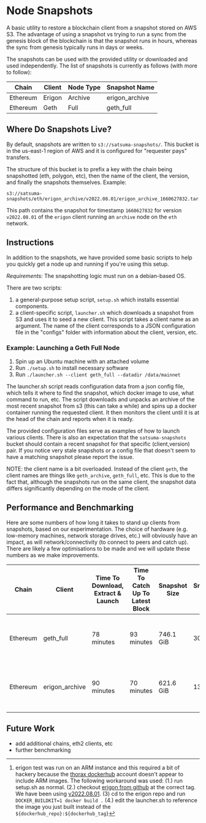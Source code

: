 # Node Snapshots

A basic utility to restore a blockchain client from a snapshot stored on AWS S3. The advantage of using a snapshot vs trying to run a sync from the genesis block of the blockchain is that the snapshot runs in hours, whereas the sync from genesis typically runs in days or weeks.

The snapshots can be used with the provided utility or downloaded and used independently. The list of snapshots is currently as follows (with more to follow):

| Chain    | Client | Node Type | Snapshot Name  |
|----------|--------|-----------|----------------|
| Ethereum | Erigon | Archive   | erigon_archive |
| Ethereum | Geth   | Full      | geth_full      |


## Where Do Snapshots Live?

By default, snapshots are written to ```s3://satsuma-snapshots/```. This bucket is in the us-east-1 region of AWS and it is configured for "requester pays" transfers.

The structure of this bucket is to prefix a key with the chain being snapshotted (eth, polygon, etc), then the name of the client, the version, and finally the snapshots themselves. Example:
```
s3://satsuma-snapshots/eth/erigon_archive/v2022.08.01/erigon_archive_1660627832.tar.zstd
```
This path contains the snapshot for timestamp ```1660627832``` for version ```v2022.08.01``` of the ```erigon``` client running an ```archive``` node on the ```eth``` network.

## Instructions

In addition to the snapshots, we have provided some basic scripts to help you quickly get a node up and running if you're using this setup.

*Requirements:* The snapshotting logic must run on a debian-based OS.

There are two scripts:
1. a general-purpose setup script, ```setup.sh``` which installs essential components.
2. a client-specific script, ```launcher.sh``` which downloads a snapshot from S3 and uses it to seed a new client. This script takes a client name as an argument. The name of the client corresponds to a JSON configuration file in the "configs" folder with information about the client, version, etc.

### Example: Launching a Geth Full Node

1. Spin up an Ubuntu machine with an attached volume
2. Run ```./setup.sh``` to install necessary software
3. Run ```./launcher.sh --client geth_full --datadir /data/mainnet```

The launcher.sh script reads configuration data from a json config file, which tells it where to find the snapshot, which docker image to use, what command to run, etc. The script downloads and unpacks an archive of the most recent snapshot from s3 (this can take a while) and spins up a docker container running the requested client. It then monitors the client until it is at the head of the chain and reports when it is ready.

The provided configuration files serve as examples of how to launch various clients. There is also an expectation that the ```satsuma-snapshots``` bucket should contain a recent snapshot for that specific (client,version) pair. If you notice very stale snapshots or a config file that doesn't seem to have a matching snapshot please report the issue.

NOTE: the client name is a bit overloaded. Instead of the client ```geth```, the client names are things like ```geth_archive```, ```geth_full```, etc. This is due to the fact that, although the snapshots run on the same client, the snapshot data differs significantly depending on the mode of the client.

## Performance and Benchmarking

Here are some numbers of how long it takes to stand up clients from snapshots, based on our experimentation. The choice of hardware (e.g. low-memory machines, network storage drives, etc.) will obviously have an impact, as will network/connectivity (to connect to peers and catch up). There are likely a few optimisations to be made and we will update these numbers as we make improvements.

| Chain    | Client         | Time To Download, Extract & Launch | Time To Catch Up To Latest Block | Snapshot Size | Snapshot Age  | Instance Type                          |
|----------|----------------|------------------------------------|---------------------------------|---------------|---------------|----------------------------------------|
| Ethereum | geth_full      | 78 minutes                         | 93 minutes                      | 746.1 GiB     | 30 hours      | EC2 im4.2x (8 CPU (ARM), 32GB RAM)     |
| Ethereum | erigon_archive | 90 minutes                         | 70 minutes                      | 621.6 GiB     | 13 hours      | EC2 im4.2x (8 CPU (ARM), 32GB RAM)[^1] |

[^1]: erigon test was run on an ARM instance and this required a bit of hackery because the [thorax dockerhub](https://hub.docker.com/r/thorax/erigon/tags) account doesn't appear to include ARM images. The following workaround was used:  (1.) run setup.sh as normal. (2.) checkout [erigon from github](https://github.com/ledgerwatch/erigon/) at the correct tag. We have been using [v2022.08.01](https://github.com/ledgerwatch/erigon/releases/tag/v2022.08.01). (3) cd to the erigon repo and run ```DOCKER_BUILDKIT=1 docker build .``` (4.) edit the launcher.sh to reference the image you just built instead of the ```${dockerhub_repo}:${dockerhub_tag}```

## Future Work

- add additional chains, eth2 clients, etc
- further benchmarking